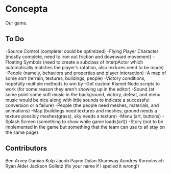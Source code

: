 Concepta
========

Our game.

To Do
--------
-Source Control (complete! could be optimized)
-Flying Player Character (mostly complete, need to iron out friction and downward movement)
-Floating Symbols (need to create a subclass of InterpActor which automatically matches the player's rotation, also textures need to be made)
-People (namely, behaviors and properties and player interaction)
-A map of some sort (terrain, textures, buildings, people)
-Victory conditions, hopefully multiple methods to win by
-Get custom Kismet Node scripts to work (for some reason they aren't showing up in the editor)
-Sound (at some point some soft music in the background, victory, defeat, and menu music would be nice along with little sounds to indicate a successful conversion or a failure)
-People (the people need meshes, materials, and animations)
-Map (buildings need textures and meshes, ground needs a texture possibly meshes(grass),  sky needs a texture)
-Menu (art, buttons)
-Splash Screen (something to show while game loads(art))
-Story (not to be implemented in the game but something that the team can use to all stay on the same page)

Contributors
--------
Ben Arvey
Damian Kulp
Jacob Payne
Dylan Shumway
Aundrey Kornolovich
Ryan Alder
Jackson Golletz
(fix your name if I spelled it wrong!)
